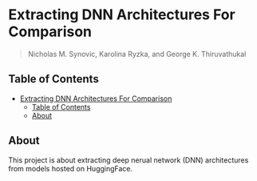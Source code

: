 # Extracting DNN Architectures For Comparison

> Nicholas M. Synovic, Karolina Ryzka, and George K. Thiruvathukal

## Table of Contents

- [Extracting DNN Architectures For Comparison](#extracting-dnn-architectures-for-comparison)
  - [Table of Contents](#table-of-contents)
  - [About](#about)

## About

This project is about extracting deep nerual network (DNN) architectures from
models hosted on HuggingFace.
